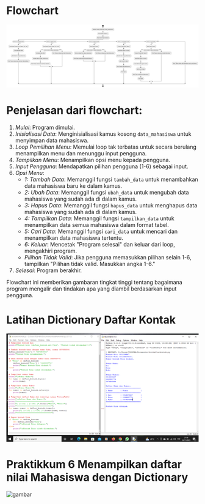 # Flowchart
![gambar](flwchrt.png)
# Penjelasan dari flowchart:

1. *Mulai*: Program dimulai.
2. *Inisialisasi Data*: Menginisialisasi kamus kosong `data_mahasiswa` untuk menyimpan data mahasiswa.
3. *Loop Pemilihan Menu*: Memulai loop tak terbatas untuk secara berulang menampilkan menu dan menunggu input pengguna.
4. *Tampilkan Menu*: Menampilkan opsi menu kepada pengguna.
5. *Input Pengguna*: Mendapatkan pilihan pengguna (1-6) sebagai input.
6. *Opsi Menu*:
   - *1: Tambah Data*: Memanggil fungsi `tambah_data` untuk menambahkan data mahasiswa baru ke dalam kamus.
   - *2: Ubah Data*: Memanggil fungsi `ubah_data` untuk mengubah data mahasiswa yang sudah ada di dalam kamus.
   - *3: Hapus Data*: Memanggil fungsi `hapus_data` untuk menghapus data mahasiswa yang sudah ada di dalam kamus.
   - *4: Tampilkan Data*: Memanggil fungsi `tampilkan_data` untuk menampilkan data semua mahasiswa dalam format tabel.
   - *5: Cari Data*: Memanggil fungsi `cari_data` untuk mencari dan menampilkan data mahasiswa tertentu.
   - *6: Keluar*: Mencetak "Program selesai" dan keluar dari loop, mengakhiri program.
   - *Pilihan Tidak Valid*: Jika pengguna memasukkan pilihan selain 1-6, tampilkan "Pilihan tidak valid. Masukkan angka 1-6."
7. *Selesai*: Program berakhir.

Flowchart ini memberikan gambaran tingkat tinggi tentang bagaimana program mengalir dan tindakan apa yang diambil berdasarkan input pengguna.

# Latihan Dictionary Daftar Kontak
![gambar](latihan.png)

# Praktikkum 6 Menampilkan daftar nilai Mahasiswa dengan Dictionary
![gambar](Praktikum6.png)
